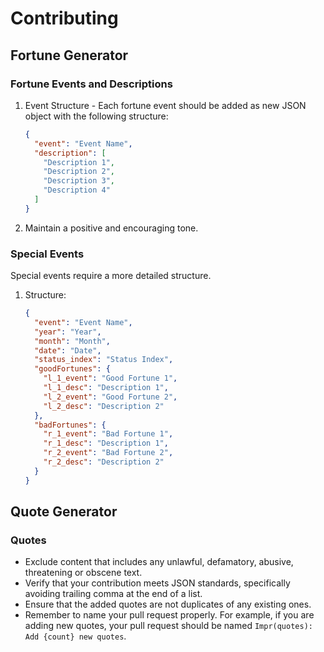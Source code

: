# Contributing

## Fortune Generator

### Fortune Events and Descriptions

1. Event Structure - Each fortune event should be added as new JSON object with the following structure:
    ```json
    {
      "event": "Event Name",
      "description": [
        "Description 1",
        "Description 2",
        "Description 3",
        "Description 4"
      ]
    }
    ```

2. Maintain a positive and encouraging tone.

### Special Events

Special events require a more detailed structure.

1. Structure:
    ```json
    {
      "event": "Event Name",
      "year": "Year",
      "month": "Month",
      "date": "Date",
      "status_index": "Status Index",
      "goodFortunes": {
        "l_1_event": "Good Fortune 1",
        "l_1_desc": "Description 1",
        "l_2_event": "Good Fortune 2",
        "l_2_desc": "Description 2"
      },
      "badFortunes": {
        "r_1_event": "Bad Fortune 1",
        "r_1_desc": "Description 1",
        "r_2_event": "Bad Fortune 2",
        "r_2_desc": "Description 2"
      }
    }
    ```

## Quote Generator

### Quotes

- Exclude content that includes any unlawful, defamatory, abusive, threatening or obscene text.
- Verify that your contribution meets JSON standards, specifically avoiding trailing comma at the end of a list.
- Ensure that the added quotes are not duplicates of any existing ones.
- Remember to name your pull request properly. For example, if you are adding new quotes, your pull request should be named `Impr(quotes): Add {count} new quotes`.
